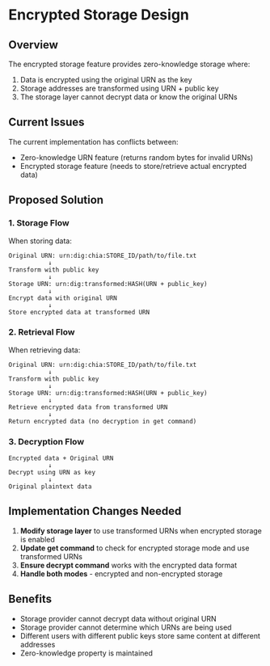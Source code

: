 # Encrypted Storage Design

## Overview

The encrypted storage feature provides zero-knowledge storage where:
1. Data is encrypted using the original URN as the key
2. Storage addresses are transformed using URN + public key
3. The storage layer cannot decrypt data or know the original URNs

## Current Issues

The current implementation has conflicts between:
- Zero-knowledge URN feature (returns random bytes for invalid URNs)
- Encrypted storage feature (needs to store/retrieve actual encrypted data)

## Proposed Solution

### 1. Storage Flow

When storing data:
```
Original URN: urn:dig:chia:STORE_ID/path/to/file.txt
           ↓
Transform with public key
           ↓
Storage URN: urn:dig:transformed:HASH(URN + public_key)
           ↓
Encrypt data with original URN
           ↓
Store encrypted data at transformed URN
```

### 2. Retrieval Flow

When retrieving data:
```
Original URN: urn:dig:chia:STORE_ID/path/to/file.txt
           ↓
Transform with public key
           ↓
Storage URN: urn:dig:transformed:HASH(URN + public_key)
           ↓
Retrieve encrypted data from transformed URN
           ↓
Return encrypted data (no decryption in get command)
```

### 3. Decryption Flow

```
Encrypted data + Original URN
           ↓
Decrypt using URN as key
           ↓
Original plaintext data
```

## Implementation Changes Needed

1. **Modify storage layer** to use transformed URNs when encrypted storage is enabled
2. **Update get command** to check for encrypted storage mode and use transformed URNs
3. **Ensure decrypt command** works with the encrypted data format
4. **Handle both modes** - encrypted and non-encrypted storage

## Benefits

- Storage provider cannot decrypt data without original URN
- Storage provider cannot determine which URNs are being used
- Different users with different public keys store same content at different addresses
- Zero-knowledge property is maintained
